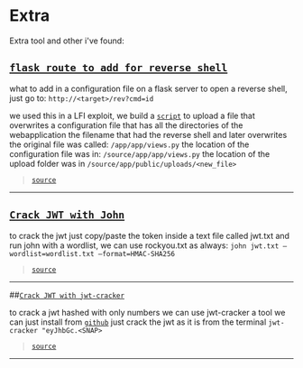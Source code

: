 # Extra

Extra tool and other i've found:

## [`flask route to add for reverse shell`](flask_reverse_shell.py)

what to add in a configuration file on a flask server to open a reverse shell, just go to:
`http://<target>/rev?cmd=id`

we used this in a LFI exploit, we build a [`script`](upload_script.py) to upload a file that overwrites a configuration file that has all the directories of the webapplication
the filename that had the reverse shell and later overwrites the original file was called: `/app/app/views.py`
the location of the configuration file was in: `/source/app/app/views.py`
the location of the upload folder was in `/source/app/public/uploads/<new_file>`
> [`source`](https://github.com/Knocks83)

---

## [`Crack JWT with John`]()

to crack the jwt just copy/paste the token inside a text file called jwt.txt
and run john with a wordlist, we can use rockyou.txt as always:
`john jwt.txt —wordlist=wordlist.txt —format=HMAC-SHA256`

> [`source`](https://blog.pentesteracademy.com/hacking-jwt-tokens-bruteforcing-weak-signing-key-johntheripper-89f0c7e6a87)

---

##[`Crack JWT with jwt-cracker`]()

to crack a jwt hashed with only numbers we can use jwt-cracker a tool we can just install from [`github`](https://github.com/lmammino/jwt-cracker)
just crack the jwt as it is from the terminal
`jwt-cracker "eyJhbGc.<SNAP>`

> [`source`](https://github.com/lmammino/jwt-cracker)

---
